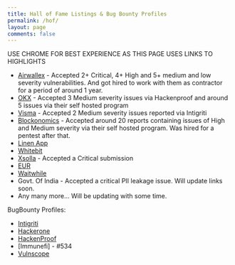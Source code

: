 ```yaml
---
title: Hall of Fame Listings & Bug Bounty Profiles
permalink: /hof/
layout: page
comments: false
---
```


USE CHROME FOR BEST EXPERIENCE AS THIS PAGE USES LINKS TO HIGHLIGHTS

- [Airwallex](https://medium.com/airwallex-engineering/a-pragmatic-guide-to-building-your-bug-bounty-program-e328b7492c67#:~:text=Enter%2C%20Siddharth.,his%20university%20fees.) - Accepted 2+ Critical, 4+ High and 5+ medium and low severity vulnerabilities. And got hired to work with them as contractor for a period of around 1 year.
- [OKX](https://hackenproof.com/okx-1/okx/influencers#:~:text=1-,Siddharth%20Bharadwaj,-%40SiddharthBharadwaj) - Accepted 3 Medium severity issues via Hackenproof and around 5 issues via their self hosted program
- [Visma](https://www.visma.com/trust-centre/security/hall-of-fame/#:~:text=2023-,Siddharth%20Bharadwaj,-2023) - Accepted 2 Medium severity issues reported via Intigriti
- [Blockonomics](https://blockonomics.co) -  Accepted around 20 reports containing issues of High and Medium severity via their self hosted program. Was hired for a pentest after that.
- [Linen App](https://linen.app/bug-bounty/#:~:text=Yeshwanth-,Siddharth%20Bharadwaj,-Irtaza%20Shaikh)
- [Whitebit](https://whitebit.com/)
- [Xsolla](xsolla.com) - Accepted a Critical submission
- [EUR](https://www.eur.nl/en/campus/locations/campus-woudestein/security-safety/information-security/hall-fame#:~:text=Opens%20external-,Siddharth%20Bharadwaj,-%2C%20Twitter)
- [Waitwhile](https://waitwhile.com/)
- Govt. Of India - Accepted a critical PII leakage issue. Will update links soon.
- Any many more... Will be updating with some time.

BugBounty Profiles:
- [Intigriti](https://app.intigriti.com/profile/siddharthbharadwaj)
- [Hackerone](https://hackerone.com/siddharthbharadwaj?type=user)
- [HackenProof](https://hackenproof.com/hackers/siddharthbharadwaj)
- [Immunefi] - #534
- [Vulnscope](https://www.vulnscope.com/siddharthbharadwaj)
